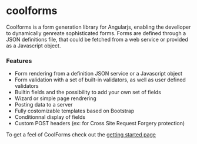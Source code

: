 # coolforms


Coolforms is a form generation library for Angularjs, enabling the develloper to dynamically genreate sophisticated forms. Forms are defined through a JSON definitions file, that could be fetched from a web service or provided as a Javascript object.

### Features

* Form rendering from a definition JSON service or a Javascript object
* Form validation with a set of built-in validators, as well as user defined validators
* Builtin fields and the possibility to add your own set of fields
* Wizard or simple page rendrering
* Posting data to a server
* Fully costomizable templates based on Bootstrap
* Conditionnal display of fields
* Custom POST headers (ex: for Cross Site Request Forgery protection)

To get a feel of CoolForms check out the [getting started page](getting-started.html)
